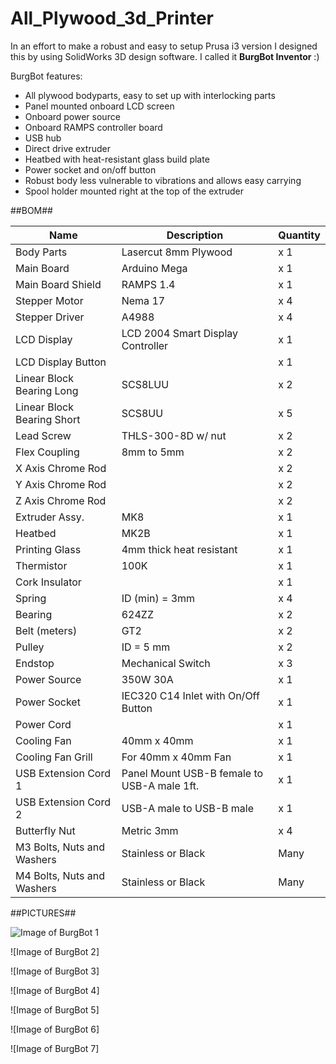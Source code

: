 # All_Plywood_3d_Printer

In an effort to make a robust and easy to setup Prusa i3 version I designed this by using SolidWorks 3D design software. I called it **BurgBot Inventor** :)

BurgBot features:

* All plywood bodyparts, easy to set up with interlocking parts
* Panel mounted onboard LCD screen
* Onboard power source
* Onboard RAMPS controller board
* USB hub
* Direct drive extruder
* Heatbed with heat-resistant glass build plate
* Power socket and on/off button
* Robust body less vulnerable to vibrations and allows easy carrying
* Spool holder mounted right at the top of the extruder

##BOM##

| Name                 | Description          | Quantity      |
| -------------------- | -------------------- | ------------- |
| Body Parts           | Lasercut 8mm Plywood | x 1 |
| Main Board           | Arduino Mega | x 1 |
| Main Board Shield    | RAMPS 1.4 | x 1 |
| Stepper Motor        | Nema 17 | x 4 |
| Stepper Driver       | A4988 | x 4 |
| LCD Display          | LCD 2004 Smart Display Controller | x 1 |
| LCD Display Button   | | x 1 |
| Linear Block Bearing Long | SCS8LUU   |x 2 |
| Linear Block Bearing Short | SCS8UU |x 5 |
| Lead Screw           | THLS-300-8D w/ nut |x 2 |
| Flex Coupling        | 8mm to 5mm |x 2 |
| X Axis Chrome Rod    | |x 2 |
| Y Axis Chrome Rod    | |x 2 |
| Z Axis Chrome Rod    | |x 2 |
| Extruder Assy.       | MK8  |x 1 |
| Heatbed              | MK2B |x 1 |
| Printing Glass       | 4mm thick heat resistant |x 1 |
| Thermistor           | 100K |x 1 |
| Cork Insulator       | |x 1 |
| Spring               | ID (min) = 3mm |x 4 |
| Bearing              | 624ZZ|x 2 |
| Belt (meters)        | GT2  |x 2 |
| Pulley               | ID = 5 mm |x 2 |
| Endstop              | Mechanical Switch |x 3 |
| Power Source         | 350W 30A |x 1 |
| Power Socket         | IEC320 C14 Inlet with On/Off Button |x 1 |
| Power Cord           | |x 1 |
| Cooling Fan          | 40mm x 40mm |x 1 |
| Cooling Fan Grill    | For 40mm x 40mm Fan | x 1 |
| USB Extension Cord 1  | Panel Mount USB-B female to USB-A male 1ft. | x 1 |
| USB Extension Cord 2  | USB-A male to USB-B male | x 1 |
| Butterfly Nut        | Metric 3mm |x 4 |
| M3 Bolts, Nuts and Washers  | Stainless or Black | Many |
| M4 Bolts, Nuts and Washers  | Stainless or Black | Many |

##PICTURES##

![Image of BurgBot 1](All_Plywood_3d_Printer_BurgBot/Media/All_plywood_3d_printer_0.jpg)

![Image of BurgBot 2]

![Image of BurgBot 3]

![Image of BurgBot 4]

![Image of BurgBot 5]

![Image of BurgBot 6]

![Image of BurgBot 7]
